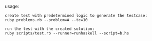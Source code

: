 usage:

    create test with predetermined logic to generate the testcase:
    ruby problems.rb --problem=A --tc=10

    run the test with the created solution:
    ruby scripts/test.rb --runner=runhaskell --script=b.hs
